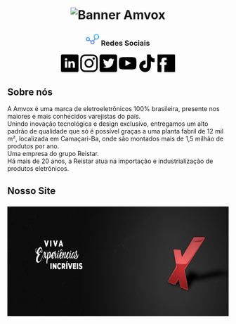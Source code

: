 <h1 align = "center">
    <img src="/imgs/Padrão.png" title="#RedesSociais" alt="Banner Amvox">

</h1>

<h3 align="center"> 
<img src="/imgs/001-connections.png" alt="Redes sociais" height="30px"> Redes Sociais
</h3>

<p align="center">
<a href="https://br.linkedin.com/company/amvox"><img src="/imgs/linkedin.png" height="40px" alt="Siga no Linkedin"></a>
<a href="https://www.instagram.com/amvox_/"> <img src="/imgs/instagram.png" alt="Siga no Instagram" height="40px"></a>
<a href="https://twitter.com/amvox_"> <img src="/imgs/twitter.png" alt="Siga no twitter" height="40px"></a>
<a href="https://www.youtube.com/user/AmvoxBrasil"> <img src="/imgs/youtube.png" height="40px" alt="Increva-se no canal do Youtube"></a>
<a href="https://www.tiktok.com/@amvox_"><img src="/imgs/tiktok.png" height="40px" alt="Siga no TikTok"></a>
<a href="https://www.facebook.com/AmvoxBrasil"><img src="/imgs/facebook.png" alt="Siga no Facebook" height="40px"></a>
</p>

## Sobre nós

<p>A Amvox é uma marca de eletroeletrônicos 100% brasileira, presente nos maiores e mais conhecidos varejistas do país. <br>
Unindo inovação tecnológica e design exclusivo, entregamos um alto padrão de qualidade que só é possível graças a uma planta fabril de 12 mil m², localizada em Camaçari-Ba, onde são montados mais de 1,5 milhão de produtos por ano. <br>
Uma empresa do grupo Reistar. <br>
Há mais de 20 anos, a Reistar atua na importação e industrialização de produtos eletrônicos. </p>

## Nosso Site

<h3 align="center"><a href="https://www.amvox.com.br/"><img src="/imgs/amv-header.jfif" alt="Header-Amvox" height="250px"></a> </h3>
